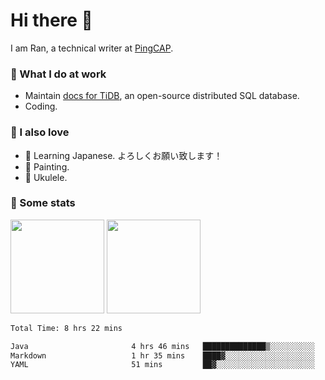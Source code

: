# Hi there 👋

I am Ran, a technical writer at [PingCAP](https://pingcap.com/).

### 📝 What I do at work

- Maintain [docs for TiDB](https://github.com/pingcap/docs), an open-source distributed SQL database.
- Coding.

### 🤠 I also love

- 💬 Learning Japanese. よろしくお願い致します！
- 🎨 Painting.
- 🎵 Ukulele.

### 🥳 Some stats

<p>
<img src="https://api.vaunt.dev/v1/github/entities/ran-huang/contributions?format=svg" height="150" />
<img src="https://api.vaunt.dev/v1/github/entities/ran-huang/achievements?format=svg&limit=3" height="150" />
</p>

<!--START_SECTION:waka-->

```txt
Total Time: 8 hrs 22 mins

Java                       4 hrs 46 mins   ██████████████▒░░░░░░░░░░   57.09 %
Markdown                   1 hr 35 mins    ████▓░░░░░░░░░░░░░░░░░░░░   19.08 %
YAML                       51 mins         ██▓░░░░░░░░░░░░░░░░░░░░░░   10.28 %
```

<!--END_SECTION:waka-->
